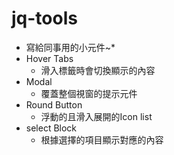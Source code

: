 # jq-tools

* 寫給同事用的小元件~*
* Hover Tabs
  * 滑入標籤時會切換顯示的內容
* Modal
  * 覆蓋整個視窗的提示元件
* Round Button
  * 浮動的且滑入展開的Icon list
* select Block
  * 根據選擇的項目顯示對應的內容

